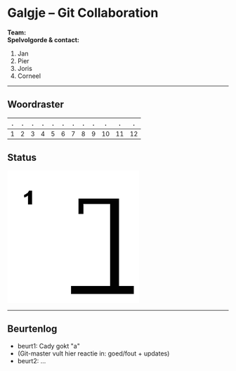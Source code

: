 # Galgje – Git Collaboration

**Team:** <Teamnaam>  
**Spelvolgorde & contact:**
1. Jan
2. Pier
3. Joris
4. Corneel

---

## Woordraster
<!-- Pas het aantal kolommen aan aan de woordlengte -->
| . | . | . | . | . | . | . | . | . | . | . | . |
| - | - | - | - | - | - | - | - | - | - | - | - |
| 1 | 2 | 3 | 4 | 5 | 6 | 7 | 8 | 9 | 10 | 11 | 12 |

## Status
![status](images/1.png)

---

## Beurtenlog
- beurt1: Cady gokt "a"
- (Git-master vult hier reactie in: goed/fout + updates)
- beurt2: ...